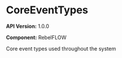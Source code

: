 # CoreEventTypes

**API Version:** 1.0.0

**Component:** RebelFLOW

Core event types used throughout the system

